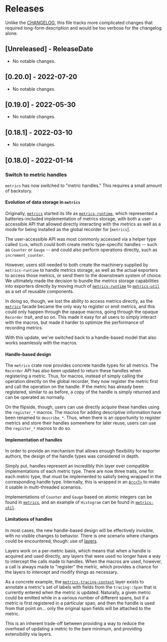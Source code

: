 # Releases
Unlike the [CHANGELOG](CHANGELOG.md), this file tracks more complicated changes that required
long-form description and would be too verbose for the changelog alone.

<!-- next-header -->

## [Unreleased] - ReleaseDate

- No notable changes.

## [0.20.0] - 2022-07-20

- No notable changes.

## [0.19.0] - 2022-05-30

- No notable changes.

## [0.18.1] - 2022-03-10

- No notable changes.

## [0.18.0] - 2022-01-14

### Switch to metric handles
`metrics` has now switched to "metric handles."  This requires a small amount of backstory.

#### Evolution of data storage in `metrics`

Originally, [`metrics`][metrics] started its life as [`metrics-runtime`][metrics-runtime], which represented a batteries-included
implementation of metrics storage, with both a user-accessible API that allowed directly interacting
with the metrics as well as a mode for being installed as the global recorder for [`metrics`].

The user-accessible API was most commonly accessed via a helper type called `Sink`, which could both
create metric type-specific handles -- such as `Counter` or `Gauge` -- and could also perform
operations directly, such as `increment_counter`.

However, users still needed to both create the machinery supplied by `metrics-runtime` to handle
metrics storage, as well as the actual exporters to access those metrics, or send them to the
downstream system of choice.  We ultimately made the decision to bundle the metrics storage
capabilities into exporters directly by moving much of [`metrics-runtime`][metrics-runtime] to
[`metrics-util`][metrics-util] as a set of reusable components.

In doing so, though, we lost the ability to access metrics directly, as the [`metrics`][metrics] facade became
the only way to register or emit metrics, and this could only happen through the opaque macros,
going through the opaque `Recorder` trait, and so on.  This made it easy for all users to simply
interact with the macros, but made it harder to optimize the performance of recording metrics.

With this update, we've switched back to a handle-based model that also works seamlessly with the
macros.

#### Handle-based design

The `metrics` crate now provides concrete handle types for all metrics.  The `Recorder` API has also
been updated to return these handles when registering a metric.  Thus, for macros, instead of simply
calling the operation directly on the global recorder, they now register the metric first and call
the operation on the handle.  If the metric has already been registered, similar to as before, a
copy of the handle is simply returned and can be operated as normally.

On the flipside, though, users can use directly acquire these handles using the `register_*` macros.
The macros for adding descriptive information have been renamed to `describe_*`.  Thus, when there
is an opportunity to register metrics and store their handles somewhere for later reuse, users can
use the `register_*` macros to do so.

#### Implementation of handles

In order to provide an mechanism that allows enough flexibility for exporter authors, the design of the handle types was considered in depth.

Simply put, handles represent an incredibly thin layer over compatible implementations of each
metric type.  There are now three traits, one for each metric type, that must be implemented to
satisfy being wrapped in the corresponding handle type.  Internally, this is wrapped in an [`Arc<T>`][arc] to make it usable in multi-threaded scenarios.

Implementations of `Counter` and `Gauge` based on atomic integers can be found in
[`metrics`][metrics], and an example of `Histogram` can be found in [`metrics-util`][metrics-util].

#### Limitations of handles

In most cases, the new handle-based design will be effectively invisible, with no visible changes to
behavior.  There is one scenario where changes could be encountered, though: use of [layers][layers].

Layers work on a per-metric basis, which means that when a handle is acquired and used directly, any
layers that were used no longer have a way to intercept the calls made to handles.  When the macros
are used, however, a call is always made to "register" the metric, which provides a chance for the
layers to intercept and modify things as necessary.

As a concrete example, the [`metrics-tracing-context`][mtc] layer exists to annotate a metric's set of
labels with fields from the `tracing::Span` that is currently entered when the metric is updated.
Naturally, a given metric could be emitted while in a various number of different spans, but if a
metric is first registered in a particular span, and then the handle is used from that point on...
only the original span fields will be attached to the metric.

This is an inherent trade-off between providing a way to reduce the overhead of updating a metric to
the bare minimum, and providing extensibility via layers.

[metrics]: https://docs.rs/metrics/latest/metrics/
[metrics-runtime]: https://docs.rs/metrics-runtime/latest/metrics_runtime/
[metrics-util]: https://docs.rs/metrics-util/latest/metrics-util/
[arc]: https://doc.rust-lang.org/stable/std/sync/struct.Arc.html
[layers]: https://docs.rs/metrics-util/latest/metrics_util/layers/index.html
[mtc]: https://docs.rs/metrics-tracing-context/latest/metrics_tracing_context/
